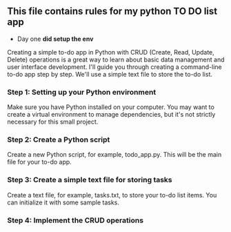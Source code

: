 ## This file contains rules for my python TO DO list app
- Day one
**did setup the env**

Creating a simple to-do app in Python with CRUD (Create, Read, Update, Delete) operations is a great way to learn about basic data management and user interface development. I'll guide you through creating a command-line to-do app step by step. We'll use a simple text file to store the to-do list.

### Step 1: Setting up your Python environment

Make sure you have Python installed on your computer. You may want to create a virtual environment to manage dependencies, but it's not strictly necessary for this small project.

### Step 2: Create a Python script

Create a new Python script, for example, todo_app.py. This will be the main file for your to-do app.

### Step 3: Create a simple text file for storing tasks

Create a text file, for example, tasks.txt, to store your to-do list items. You can initialize it with some sample tasks.

### Step 4: Implement the CRUD operations
